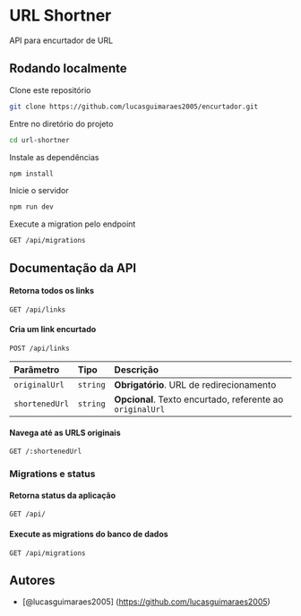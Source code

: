 # URL Shortner
API para encurtador de URL

## Rodando localmente
Clone este repositório
```bash
git clone https://github.com/lucasguimaraes2005/encurtador.git
```

Entre no diretório do projeto
```bash
cd url-shortner
```

Instale as dependências
```bash
npm install
```

Inicie o servidor
```bash
npm run dev
```

Execute a migration pelo endpoint
```http
GET /api/migrations
```

## Documentação da API

#### Retorna todos os links

```http
GET /api/links
```

#### Cria um link encurtado
```http
POST /api/links
```

| Parâmetro      | Tipo     | Descrição                                                   |
| :------------- | :------- | :---------------------------------------------------------- |
| `originalUrl`  | `string` | **Obrigatório**. URL de redirecionamento                    |
| `shortenedUrl` | `string` | **Opcional**.  Texto encurtado, referente ao `originalUrl` |


#### Navega até as URLS originais
```http
GET /:shortenedUrl
```


### Migrations e status

#### Retorna status da aplicação
```http
GET /api/
```

#### Execute as migrations do banco de dados
```http
GET /api/migrations
```

## Autores

- [@lucasguimaraes2005] (https://github.com/lucasguimaraes2005)

